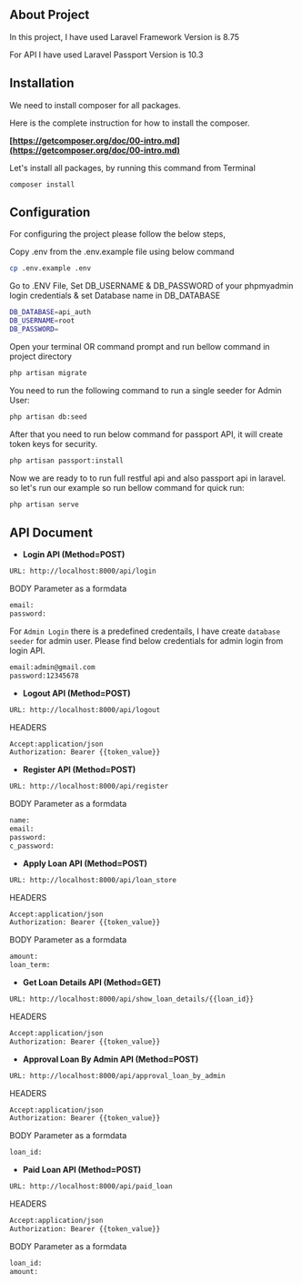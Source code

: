 ## About Project
In this project, I have used Laravel Framework Version is 8.75

For API I have used Laravel Passport Version is 10.3

## Installation

We need to install composer for all packages.

Here is the complete instruction for how to install the composer.

**[https://getcomposer.org/doc/00-intro.md](https://getcomposer.org/doc/00-intro.md)**

Let's install all packages, by running this command from Terminal

```
composer install
```

## Configuration

For configuring the project please follow the below steps,

Copy .env from the .env.example file using below command

```bash
cp .env.example .env
```

Go to .ENV File, Set DB_USERNAME & DB_PASSWORD of your phpmyadmin login credentials & set Database name in DB_DATABASE

```bash
DB_DATABASE=api_auth
DB_USERNAME=root
DB_PASSWORD=
```

Open your terminal OR command prompt and run bellow command in project directory

```bash
php artisan migrate
```

You need to run the following command to run a single seeder for Admin User:

```bash
php artisan db:seed
```

After that you need to run below command for passport API, it will create token keys for security.

```bash
php artisan passport:install
```

Now we are ready to to run full restful api and also passport api in laravel. so let's run our example so run bellow command for quick run:

```bash
php artisan serve
```


## API Document

- **Login API (Method=POST)**

```bash
URL: http://localhost:8000/api/login
```

BODY Parameter as a formdata

```bash
email:
password:
```

For ```Admin Login``` there is a predefined credentails, I have create ```database seeder``` for admin user. Please find below credentials for admin login from login API.

```bash
email:admin@gmail.com
password:12345678
```


- **Logout API (Method=POST)**
```bash
URL: http://localhost:8000/api/logout
```
HEADERS
```bash
Accept:application/json
Authorization: Bearer {{token_value}}
```

- **Register API (Method=POST)**

```bash
URL: http://localhost:8000/api/register
```

BODY Parameter as a formdata

```bash
name:
email:
password:
c_password:
```

- **Apply Loan API (Method=POST)**
```bash
URL: http://localhost:8000/api/loan_store
```
HEADERS
```bash
Accept:application/json
Authorization: Bearer {{token_value}}
```

BODY Parameter as a formdata

```bash
amount:
loan_term:
```

- **Get Loan Details API (Method=GET)**
```bash
URL: http://localhost:8000/api/show_loan_details/{{loan_id}}
```
HEADERS
```bash
Accept:application/json
Authorization: Bearer {{token_value}}
```

- **Approval Loan By Admin API (Method=POST)**
```bash
URL: http://localhost:8000/api/approval_loan_by_admin
```
HEADERS
```bash
Accept:application/json
Authorization: Bearer {{token_value}}
```

BODY Parameter as a formdata

```bash
loan_id:
```

- **Paid Loan API (Method=POST)**
```bash
URL: http://localhost:8000/api/paid_loan
```
HEADERS
```bash
Accept:application/json
Authorization: Bearer {{token_value}}
```

BODY Parameter as a formdata

```bash
loan_id:
amount:
```